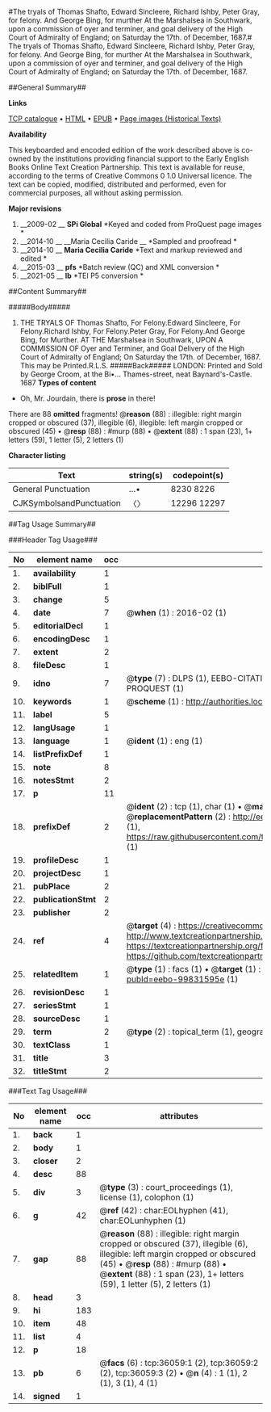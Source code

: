 #The tryals of Thomas Shafto, Edward Sincleere, Richard Ishby, Peter Gray, for felony. And George Bing, for murther At the Marshalsea in Southwark, upon a commission of oyer and terminer, and goal delivery of the High Court of Admiralty of England; on Saturday the 17th. of December, 1687.#
The tryals of Thomas Shafto, Edward Sincleere, Richard Ishby, Peter Gray, for felony. And George Bing, for murther At the Marshalsea in Southwark, upon a commission of oyer and terminer, and goal delivery of the High Court of Admiralty of England; on Saturday the 17th. of December, 1687.

##General Summary##

**Links**

[TCP catalogue](http://www.ota.ox.ac.uk/tcp/)  • 
[HTML](http://tei.it.ox.ac.uk/tcp/Texts-HTML/free/A63/A63226.html)  • 
[EPUB](http://tei.it.ox.ac.uk/tcp/Texts-EPUB/free/A63/A63226.epub) • 
[Page images (Historical Texts)](https://historicaltexts.jisc.ac.uk/eebo-99831595e)

**Availability**

This keyboarded and encoded edition of the work described above is co-owned by the
    institutions providing financial support to the Early English Books Online Text Creation
    Partnership. This text is available for reuse, according to the terms of  Creative Commons 0 1.0 Universal
    licence. The text can be copied, modified, distributed and performed, even for commercial
    purposes, all without asking permission.

**Major revisions**

1. __2009-02 __ __SPi Global__ *Keyed and coded from ProQuest page images *
1. __2014-10 __ __Maria Cecilia Caride __ *Sampled and proofread *
1. __2014-10 __ __Maria Cecilia Caride__ *Text and markup reviewed and edited *
1. __2015-03 __ __pfs__ *Batch review (QC) and XML conversion *
1. __2021-05 __ __lb__ *TEI P5 conversion *

##Content Summary##

#####Body#####

1. THE TRYALS OF
Thomas Shafto, For Felony.Edward Sincleere, For Felony.Richard Ishby, For Felony.Peter Gray, For Felony.And George Bing, for Murther. AT THE Marshalsea in Southwark, UPON A COMMISSION OF Oyer and Terminer, and Goal Delivery of the High Court of Admiralty of England; On Saturday the 17th. of December, 1687.
This may be Printed.R.L.S.
#####Back#####
LONDON: Printed and Sold by George Croom, at the Bi•… Thames-street, neat Baynard's-Castle. 1687
**Types of content**

  * Oh, Mr. Jourdain, there is **prose** in there!

There are 88 **omitted** fragments! 
 @__reason__ (88) : illegible: right margin cropped or obscured (37), illegible (6), illegible: left margin cropped or obscured (45)  •  @__resp__ (88) : #murp (88)  •  @__extent__ (88) : 1 span (23), 1+ letters (59), 1 letter (5), 2 letters (1)

**Character listing**


|Text|string(s)|codepoint(s)|
|---|---|---|
|General Punctuation|…•|8230 8226|
|CJKSymbolsandPunctuation|〈〉|12296 12297|

##Tag Usage Summary##

###Header Tag Usage###

|No|element name|occ|attributes|
|---|---|---|---|
|1.|__availability__|1||
|2.|__biblFull__|1||
|3.|__change__|5||
|4.|__date__|7| @__when__ (1) : 2016-02 (1)|
|5.|__editorialDecl__|1||
|6.|__encodingDesc__|1||
|7.|__extent__|2||
|8.|__fileDesc__|1||
|9.|__idno__|7| @__type__ (7) : DLPS (1), EEBO-CITATION (1), VID (1), EEBO-PROQUEST (1), STC (2), PROQUEST (1)|
|10.|__keywords__|1| @__scheme__ (1) : http://authorities.loc.gov/ (1)|
|11.|__label__|5||
|12.|__langUsage__|1||
|13.|__language__|1| @__ident__ (1) : eng (1)|
|14.|__listPrefixDef__|1||
|15.|__note__|8||
|16.|__notesStmt__|2||
|17.|__p__|11||
|18.|__prefixDef__|2| @__ident__ (2) : tcp (1), char (1)  •  @__matchPattern__ (2) : ([0-9\-]+):([0-9IVX]+) (1), (.+) (1)  •  @__replacementPattern__ (2) : http://eebo.chadwyck.com/downloadtiff?vid=$1&page=$2 (1), https://raw.githubusercontent.com/textcreationpartnership/Texts/master/tcpchars.xml#$1 (1)|
|19.|__profileDesc__|1||
|20.|__projectDesc__|1||
|21.|__pubPlace__|2||
|22.|__publicationStmt__|2||
|23.|__publisher__|2||
|24.|__ref__|4| @__target__ (4) : https://creativecommons.org/publicdomain/zero/1.0/ (1), http://www.textcreationpartnership.org/docs/. (1), https://textcreationpartnership.org/faq/#faq05 (1), https://github.com/textcreationpartnership (1)|
|25.|__relatedItem__|1| @__type__ (1) : facs (1)  •  @__target__ (1) : https://data.historicaltexts.jisc.ac.uk/view?pubId=eebo-99831595e (1)|
|26.|__revisionDesc__|1||
|27.|__seriesStmt__|1||
|28.|__sourceDesc__|1||
|29.|__term__|2| @__type__ (2) : topical_term (1), geographic_name (1)|
|30.|__textClass__|1||
|31.|__title__|3||
|32.|__titleStmt__|2||


###Text Tag Usage###

|No|element name|occ|attributes|
|---|---|---|---|
|1.|__back__|1||
|2.|__body__|1||
|3.|__closer__|2||
|4.|__desc__|88||
|5.|__div__|3| @__type__ (3) : court_proceedings (1), license (1), colophon (1)|
|6.|__g__|42| @__ref__ (42) : char:EOLhyphen (41), char:EOLunhyphen (1)|
|7.|__gap__|88| @__reason__ (88) : illegible: right margin cropped or obscured (37), illegible (6), illegible: left margin cropped or obscured (45)  •  @__resp__ (88) : #murp (88)  •  @__extent__ (88) : 1 span (23), 1+ letters (59), 1 letter (5), 2 letters (1)|
|8.|__head__|3||
|9.|__hi__|183||
|10.|__item__|48||
|11.|__list__|4||
|12.|__p__|18||
|13.|__pb__|6| @__facs__ (6) : tcp:36059:1 (2), tcp:36059:2 (2), tcp:36059:3 (2)  •  @__n__ (4) : 1 (1), 2 (1), 3 (1), 4 (1)|
|14.|__signed__|1||
